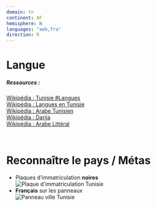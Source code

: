 ```yaml
---
domain: tn
continent: AF
hemisphere: N
languages: "aeb,fra"
direction: R
---
```


# Langue

##### Ressources :

[Wikipédia : Tunisie #Langues](https://fr.wikipedia.org/wiki/Tunisie#Langues)  
[Wikipédia : Langues en Tunisie](https://fr.wikipedia.org/wiki/Langues_en_Tunisie)  
[Wikipédia : Arabe Tunisien](https://fr.wikipedia.org/wiki/Arabe_tunisien)  
[Wikipédia : Darija](https://fr.wikipedia.org/wiki/Arabe_maghr%C3%A9bin)  
[Wikipédia : Arabe Littéral](https://fr.wikipedia.org/wiki/Arabe)


<br/>

# Reconnaître le pays / Métas

- Plaques d’immatriculation **noires**  
  ![Plaque d'immatriculation Tunisie](/images/countries/tn/plaque.png)
- **Français** sur les panneaux  
  ![Panneau ville Tunisie](/images/countries/tn/panneau_ville.png)
